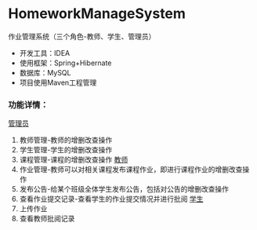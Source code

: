 # HomeworkManageSystem
作业管理系统（三个角色-教师、学生、管理员）
- 开发工具：IDEA
- 使用框架：Spring+Hibernate
- 数据库：MySQL
- 项目使用Maven工程管理
### 功能详情：
<u>管理员</u>
1. 教师管理-教师的增删改查操作
2. 学生管理-学生的增删改查操作
3. 课程管理-课程的增删改查操作
<u>教师</u>
1. 作业管理-教师可以对相关课程发布课程作业，即进行课程作业的增删改查操作
2. 发布公告-给某个班级全体学生发布公告，包括对公告的增删改查操作
3. 查看作业提交记录-查看学生的作业提交情况并进行批阅
<u>学生</u>
1. 上传作业
2. 查看教师批阅记录



